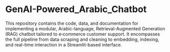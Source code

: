# GenAI-Powered_Arabic_Chatbot
This repository contains the code, data, and documentation for implementing a modular, Arabic-language, Retrieval-Augmented Generation (RAG) chatbot tailored to e‑commerce customer support. It encompasses the full pipeline from data scraping and cleaning to embedding, indexing, and real-time interaction in a Streamlit-based interface.
